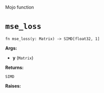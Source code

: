 Mojo function

# `mse_loss`

```mojo
fn mse_loss(y: Matrix) -> SIMD[float32, 1]
```

**Args:**

- **y** (`Matrix`)

**Returns:**

`SIMD`

**Raises:**

